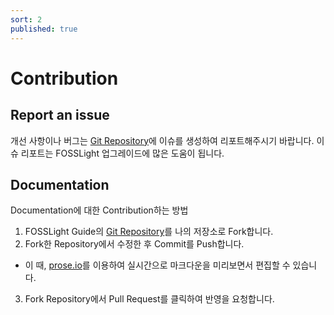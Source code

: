 ```yaml
---
sort: 2
published: true
---
```

# Contribution

## Report an issue
개선 사항이나 버그는 [Git Repository][issue]에 이슈를 생성하여 리포트해주시기 바랍니다. 이슈 리포트는 FOSSLight 업그레이드에 많은 도움이 됩니다.

[issue]: https://github.com/fosslight/fosslight/issues

## Documentation
Documentation에 대한 Contribution하는 방법
1. FOSSLight Guide의 [Git Repository][git]를 나의 저장소로 Fork합니다. 
2. Fork한 Repository에서 수정한 후 Commit를 Push합니다.
  - 이 때, [prose.io][prose]를 이용하여 실시간으로 마크다운을 미리보면서 편집할 수 있습니다.
3. Fork Repository에서 Pull Request를 클릭하여 반영을 요청합니다. 

[prose]: https://prose.io/
[git]: https://github.com/fosslight/fosslight-system-guide
